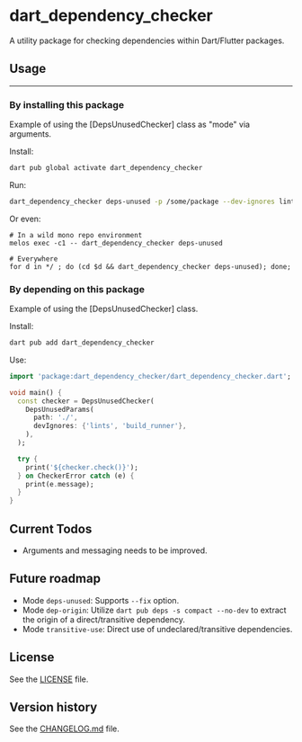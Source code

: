 # dart_dependency_checker

A utility package for checking dependencies within Dart/Flutter packages.

## Usage

<hr />

### By installing this package

Example of using the [DepsUnusedChecker] class as "mode" via arguments.

Install:
```bash
dart pub global activate dart_dependency_checker
```

Run:
```bash
dart_dependency_checker deps-unused -p /some/package --dev-ignores lints,build_runner
```

Or even:
```
# In a wild mono repo environment
melos exec -c1 -- dart_dependency_checker deps-unused

# Everywhere
for d in */ ; do (cd $d && dart_dependency_checker deps-unused); done;
```

### By depending on this package

Example of using the [DepsUnusedChecker] class.

Install:
```bash
dart pub add dart_dependency_checker
```

Use:
```dart
import 'package:dart_dependency_checker/dart_dependency_checker.dart';

void main() {
  const checker = DepsUnusedChecker(
    DepsUnusedParams(
      path: './',
      devIgnores: {'lints', 'build_runner'},
    ),
  );

  try {
    print('${checker.check()}');
  } on CheckerError catch (e) {
    print(e.message);
  }
}
 ```

## Current Todos

- Arguments and messaging needs to be improved.

## Future roadmap

- Mode `deps-unused`: Supports `--fix` option.
- Mode `dep-origin`: Utilize `dart pub deps -s compact --no-dev` to extract the origin of a direct/transitive dependency.
- Mode `transitive-use`: Direct use of undeclared/transitive dependencies.

## License

See the [LICENSE](LICENSE) file.

## Version history

See the [CHANGELOG.md](CHANGELOG.md) file.
